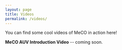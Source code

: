 ```yaml
---
layout: page
title: Videos
permalink: /videos/
---
```


You can find some cool videos of MeCO in action here! 

**MeCO AUV Introduction Video** -- coming soon.
<!-- [![MeCO AUV](http://img.youtube.com/vi/H-QTr7PriZs/0.jpg)](http://www.youtube.com/watch?v=H-QTr7PriZs "LoCO AUV") -->


